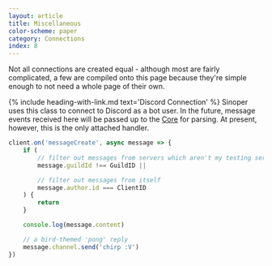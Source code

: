 ```yaml
---
layout: article
title: Miscellaneous
color-scheme: paper
category: Connections
index: 8
---
```



Not all connections are created equal - although most are fairly complicated, a few are compiled onto this page because they're simple enough to not need a whole page of their own.

{% include heading-with-link.md text='Discord Connection' %}
Sinoper uses this class to connect to Discord as a bot user. In the future, message events received here will be passed up to the [Core](../command-core) for parsing. At present, however, this is the only attached handler.

```javascript
client.on('messageCreate', async message => {
	if (
		// filter out messages from servers which aren't my testing server
		message.guildId !== GuildID ||

		// filter out messages from itself
		message.author.id === ClientID
	) {
		return
	}

	console.log(message.content)

	// a bird-themed 'pong' reply
	message.channel.send('chirp :V')
})
```
